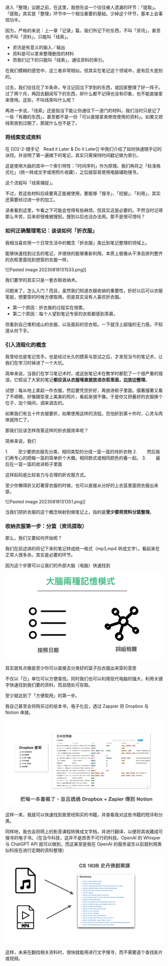 进入「整理」议题之前，在这里，我想先谈一个往往被人遗漏的环节：「提取」。「提取」其实是「整理」环节中一个相当重要的基础。少掉这个环节，基本上会事倍功半。

因为，严格的来说：上一章「记录」篇，我们所记下的东西，不叫「资讯」，甚至也不叫「资料」，只能叫「线索」。

* 资讯是有意义的输入／输出
* 资料是可以拿来整理删改的材料
* 而我们记下的只能叫「线索」，通往资料的索引。

在我们模糊的感觉中，这三者非常相似。但其实在笔记这个领域中，是有巨大差别的。

过去，我们往往花了半条命，专注记回当下学到的东西，或回家整理了好一阵子。过了两个月，再回去翻阅写下的东西，却什么都不记得也没有印象，也不能直接拿来使用。这些，不叫线索叫什么呢？

再进一步说，「线索」还是指当下能让你通往下一道门的材料。我们当时只是记了一些「有趣的东西」，甚至都不是一份「可以直接拿来修改使用的资料」。如果又把线索放到过期了，那就什么也不是了。

### 将线索变成资料

在 [[02-2-随手记　Read it Later & Do it Later]]  中我们介绍了如何快速随手记的诀窍。并说明了第一遍摘下的笔记，其实只需保持时间戳记做为索引。

这是使用大脑的其中一个索引特性：「时间序列」作为原理。我们再将之「标准格式化」（统一转成文字或用照片收藏），之后就容易使用电脑辅助搜寻。

这个流程叫「线索捕捉」。

不过，若这些材料后续要真正能被使用，要能够「搜寻」、「挖掘」、「利用」，其实还需要经过进一步的加工。

读者看到这里，乍看之下可能会觉得有些麻烦。但其实这是必要的。不然当时记得那么辛苦，后来却很难被搜到，搜到以后也没办法用。那不是很可惜吗？

### 如何正确整理笔记：谈谈如何「折衣服」

我相当喜欢用一个日常生活中的概念「折衣服」类比到笔记整理的领域上。

能够快速找到过去的笔记，并很快的能够重新利用。本质上极像从干净且排列整齐的衣柜里面找到想穿的衣服一样。

![[Pasted image 20230818131533.png]]

我们要学的其实只是一套衣柜收纳术。

问题来了，怎么入门？而且，虽然我们知道衣服收纳的重要性，折好以后可以衣服笔挺，想要穿的时候方便取用。但是其实没有人喜欢折衣服。

* 第一个原因：折衣服的过程实在很累。
* 第二个原因：每个人望到笔记专家的衣柜都感到羡慕。

但看到自己堆积成山的衣服，以及面前的空衣柜。一下就浮上超强的无力感。不知道从何下手。


### 引入流程化的概念

我曾经也是笔记苦手。也是经过长久的摸索与尝试之后，才发现当今的笔记术，让我们在学习时掉进了一个大坑。

简单来说，当我们在学习笔记术时，或这些笔记术在教学时都犯了一个很严重的错误。它假设了大家的笔记**都应该从衣服堆直接放进衣柜里面，边放边整理**。

试想：每从地上拿起一件衣服，然后要凭空折好，再放进柜子里面。摆著摆著又看了不顺眼，好像跟型录上美美的照片，看起来很不像。于是你又把叠好的衣服换个位子，加个隔间，调来调去的。

如果我们有五十件衣服要折，如果使用这样的流程。恐怕折到第十件时，心灵与肉体就阵亡了。

那我们应该怎样改善这样的折衣服效率呢？

简单来说，我们

1.        至少要把衣服先分类，相同类型的分成一篮一篮的待折衣物
2.        然后我们再专心的把每一篮的简单折个大概。相同款式或相同颜色的叠一起。
3.        最后在一篮一篮的收进柜子里面

这样起码是比较省力与合理的折衣服方式。

至少你懒得折又赶著穿衣服的时候，也可以直接从分好的上衣篮里面捞衣服出来穿。

![[Pasted image 20230818131351.png]]


当我们把折衣服的这个概念映射到做笔记上，指的是**至少要将资料分篮整理**。

### 收纳衣服第一步：分篮（资讯提取）

那么，我们又要如何开始呢？

我们在前述讲的将记下来的笔记转成统一格式（mp3,mp4 转成文字）。看起来在正常人很多余。其实是必要的环节。

因为这个步骤可以让我们的外部大脑（电脑）快速找到

![](images/20220908222216.png)


其实就有点像是至少你可以直接去分类好的篮子拉衣服出来穿的意思

不仅以「日」单位可以方便查找。同时我们也可以利用现代电脑的强大，利用关键字快速找到我们要的资料，而且随处可存取。

至少就达到了「方便取用」的第一步。

我自己甚至会将购买过的纸本书，电子化后，透过 Zappier 将 Dropbox 与 Notion 串接。

![](images/20220908222241.png)

这样一来，我就可以快速找到我曾经购买的书籍，并查看我对这些书籍的短评和分类。

同样地，我也会将网上的影音课程转换成文字档，并进行翻译，以便将其收藏成可搜寻的电子书。（在当今科技，这并不是昂贵不可行的科技。OpenAI 的 Whisper 与 ChatGPT API 就可以做到，而这甚至是我在 OpenAI 的服务诞生以前就利用类似科技在进行定期的资料整理）

![](images/20220908222254.png)

这样，未来在翻找相关资料时，很快就能用进行文字搜寻，而不需要逐个查找影片或视频。
